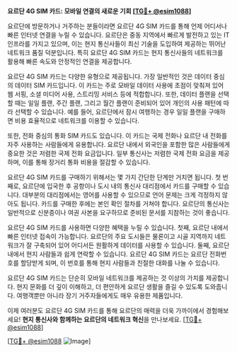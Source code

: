 **요르단 4G SIM 카드: 모바일 연결의 새로운 기회 [[TG💪+ @esim1088](https://t.me/s/esim1088)]**

요르단에 방문하거나 거주하는 분들이라면 요르단 4G SIM 카드를 통해 언제 어디서나 빠른 인터넷 연결을 누릴 수 있습니다. 요르단은 중동 지역에서 빠르게 발전하고 있는 IT 인프라를 가지고 있으며, 이는 현지 통신사들이 최신 기술을 도입하여 제공하는 뛰어난 네트워크 품질 덕분입니다. 특히 요르단 4G SIM 카드는 현지 통신사들의 네트워크를 활용해 빠른 속도와 안정적인 연결을 제공합니다.

요르단 4G SIM 카드는 다양한 유형으로 제공됩니다. 가장 일반적인 것은 데이터 중심의 데이터 SIM 카드입니다. 이 카드는 주로 모바일 데이터 사용에 초점이 맞춰져 있어 웹 서핑, 소셜 미디어 사용, 스트리밍 서비스 등에 적합합니다. 또한, 데이터 플랜을 선택할 때는 일일 플랜, 주간 플랜, 그리고 월간 플랜이 준비되어 있어 개인의 사용 패턴에 따라 선택할 수 있습니다. 예를 들어, 요르단에서 잠시 여행하는 경우 일일 플랜을 구매하면 비용 효율적으로 네트워크를 이용할 수 있습니다.

또한, 전화 중심의 통화 SIM 카드도 있습니다. 이 카드는 국제 전화나 요르단 내 전화를 자주 사용하는 사람들에게 유용합니다. 요르단 내에서 외국인을 포함한 많은 사람들에게 중요한 것은 저렴한 국제 전화 요금입니다. 일부 통신사는 저렴한 국제 전화 요금을 제공하며, 이를 통해 장거리 통화 비용을 절감할 수 있습니다.

요르단 4G SIM 카드를 구매하기 위해서는 몇 가지 간단한 단계만 거치면 됩니다. 첫 번째로, 요르단에 입국한 후 공항이나 도시 내의 통신사 대리점에서 카드를 구매할 수 있습니다. 대부분의 대리점에서는 영어를 사용할 수 있으므로 언어 문제는 크게 걱정하지 않아도 됩니다. 카드를 구매한 후에는 본인 확인 절차를 거쳐야 합니다. 요르단의 통신사는 일반적으로 신분증이나 여권 사본을 요구하므로 준비된 문서를 지참하는 것이 좋습니다.

요르단 4G SIM 카드를 사용하면 다양한 혜택을 누릴 수 있습니다. 첫째, 요르단 내에서 빠른 인터넷 접속이 가능합니다. 요르단의 주요 도시들은 물론이고 시골 지역까지 네트워크가 잘 구축되어 있어 어디서든 원활하게 데이터를 사용할 수 있습니다. 둘째, 요르단 내에서 현지 사람들과 쉽게 연락할 수 있습니다. 요르단 4G SIM 카드는 요르단 전화번호를 할당받게 되며, 이 번호를 통해 현지 사람들과 친절한 대화를 나눌 수 있습니다.

요르단 4G SIM 카드는 단순히 모바일 네트워크를 제공하는 것 이상의 가치를 제공합니다. 현지 문화를 더 깊이 이해하고, 더 편안하게 요르단 생활을 즐길 수 있도록 도와줍니다. 여행객뿐만 아니라 장기 거주자들에게도 매우 유용한 제품입니다.

이제 여러분도 요르단 4G SIM 카드를 통해 요르단의 매력을 더욱 가까이에서 경험해보세요! **현지 통신사와 함께하는 요르단의 네트워크 혁신**을 만나보세요. [[TG💪+ @esim1088](https://t.me/s/esim1088)]

[[TG💪+ @esim1088](https://t.me/s/esim1088) ![Image](https://i.postimg.cc/Y0z9fWf4/image.png)]